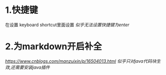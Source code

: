 # 1.快捷键

在设置 keyboard shortcut里面设置
*似乎无法设置快捷键为enter*

# 2.为markdown开启补全

*<https://www.cnblogs.com/manzuixin/p/16504013.html>*
 *似乎只对java代码块生效,还需要安装java插件*
